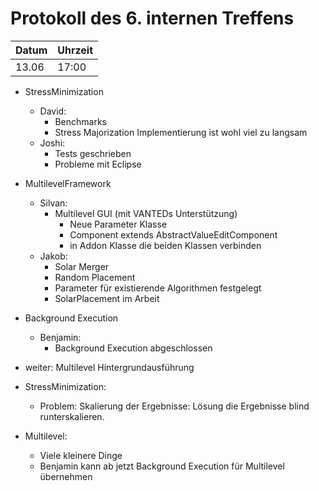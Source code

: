 # Protokoll des 6. internen Treffens

Datum | Uhrzeit
------|--------
13.06 | 17:00   

- StressMinimization
  * David:
    + Benchmarks
    + Stress Majorization Implementierung ist wohl viel zu langsam
  * Joshi:
    + Tests geschrieben
    + Probleme mit Eclipse
- MultilevelFramework
  * Silvan:
    + Multilevel GUI (mit VANTEDs Unterstützung)
      - Neue Parameter Klasse
      - Component extends AbstractValueEditComponent
      - in Addon Klasse die beiden Klassen verbinden
  * Jakob:
    + Solar Merger
    + Random Placement
    + Parameter für existierende Algorithmen festgelegt
    + SolarPlacement im Arbeit
- Background Execution
  * Benjamin:
    + Background Execution abgeschlossen

- weiter: Multilevel Hintergrundausführung
- StressMinimization:
  * Problem: Skalierung der Ergebnisse: Lösung die Ergebnisse blind runterskalieren.
- Multilevel:
  * Viele kleinere Dinge
  * Benjamin kann ab jetzt Background Execution für Multilevel übernehmen
